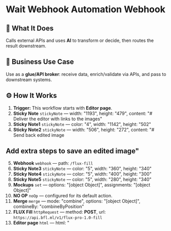 # Wait Webhook Automation Webhook
## 🚀 What It Does
Calls external APIs and uses **AI** to transform or decide, then routes the result downstream.

## 💼 Business Use Case
Use as a **glue/API broker**: receive data, enrich/validate via APIs, and pass to downstream systems.

## ⚙️ How It Works
1. **Trigger:** This workflow starts with **Editor page**.
2. **Sticky Note** `stickyNote` — width: "1193", height: "479", content: "# Deliver the editor with links to the images"
3. **Sticky Note1** `stickyNote` — color: "4", width: "1142", height: "502"
4. **Sticky Note2** `stickyNote` — width: "506", height: "272", content: "# Send back edited image
## Add extra steps to save an edited image"
5. **Webhook** `webhook` — path: `/flux-fill`
6. **Sticky Note3** `stickyNote` — color: "5", width: "360", height: "340"
7. **Sticky Note4** `stickyNote` — color: "5", width: "400", height: "300"
8. **Sticky Note5** `stickyNote` — color: "5", width: "280", height: "340"
9. **Mockups** `set` — options: "[object Object]", assignments: "[object Object]"
10. **NO OP** `noOp` — configured for its default action.
11. **Merge** `merge` — mode: "combine", options: "[object Object]", combineBy: "combineByPosition"
12. **FLUX Fill** `httpRequest` — method: **POST**, url: `https://api.bfl.ml/v1/flux-pro-1.0-fill`
13. **Editor page** `html` — html: "<!DOCTYPE html>
<html lang="en">
<head>
 <meta charset="UTF-8">
 <meta name="viewport" content="width=device-width, initial-scale=1.0">
 <title>Konva Image Editor</title>
 <script …[truncated]"
14. **Respond to Webhook** `respondToWebhook` — options: "[object Object]", respondWith: "text", responseBody: "={{ $json.html }}"

## 💡 AI-Powered Ideas for Improvement
**Explain:**  
This n8n workflow is designed to enhance and process images using the FLUX Fill API. It starts with a webhook that receives image data and a mask. The workflow then sends these to the FLUX Fill API to create an edited image. After processing, it checks the status of the request and retrieves the edited image once ready. The final image is then sent back to the user through the webhook response.

**Demonstrate:**  
A graphic design agency could use this workflow to automate the process of enhancing images based on client requirements, thus saving time on manual edits and ensuring consistency in output.

**Imitate:**  
1. Import the workflow into n8n.
2. Set up a webhook to receive image data.
3. Connect the FLUX Fill API with necessary credentials.
4. Map the input data to the API's parameters.
5. Test the workflow by sending an image and checking the edited result.

**Practice:**  
Create a simple test by uploading an image with a defined area to be edited. Run the workflow to see how it processes the image and returns the edited version. Experiment with different prompts and masks to observe changes.

**WIIFM:**  
Mastering this workflow enables you to offer automated image editing services, enhancing your portfolio and attracting clients needing consistent, high-quality image enhancements. This can lead to increased revenue and a competitive edge in the automation business sector.

## 🔧 Setup Instructions
1. **Connect Credentials:** httpHeaderAuth.
2. **API Contracts:** Validate required headers and 2xx/4xx handling; add retries for 429/5xx.

### ⚠️ Automation Ain’t the Same Anymore

Most builders out here are stuck doing $500 workflows and calling it a win.  
That’s not the move.  

I'm closing $6k–$13k deals by stacking simple automations with lightweight AI...  
and it takes me under 2 hours to build most of them.

#### 🧠 Examples From My Own Playbook:
- 🔁 Turned a recurring invoice workflow into a $6,000 retainer that saved 20 hours/week  
- ⚖️ Built an AI-powered lead gen engine for law firms — they paid $13,000 happily  
- 🚀 Launched an SEO agent that outperforms funded companies — using free OpenAI credits  

**Want to learn how to do the same?**  
Inside [Digital Boss Code](https://bigpoppacode.io/go/dbc), I break it all down:

✅ The exact AI components that 3x your pricing overnight  
✅ My $15k Automation Framework using n8n + LangChain  
✅ Word-for-word scripts to close high-ticket deals  
✅ Real client case studies with templates  
✅ How to stop looking like a tech VA and start moving like a Solution Architect  

🔥 Get started at → [bigpoppacode.io/go/dbc](https://bigpoppacode.io/go/dbc)  
Limited time access, early birds get the best bonuses.

---
> Built by [Big Poppa Code](https://bigpoppacode.io) – architecting automations that scale people, profits, and purpose.
